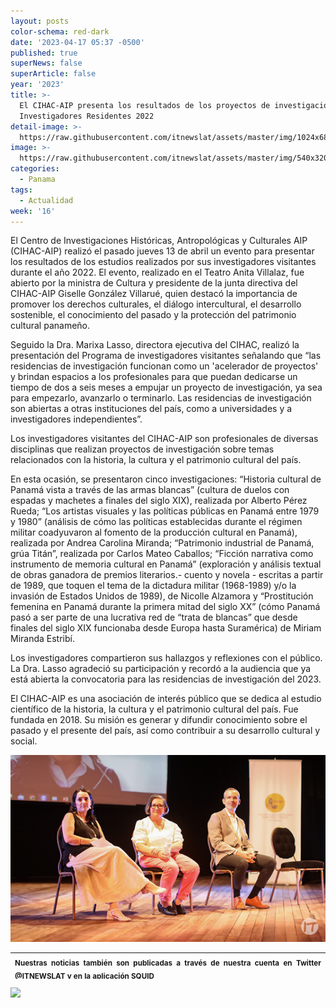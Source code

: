 ```yaml
---
layout: posts
color-schema: red-dark
date: '2023-04-17 05:37 -0500'
published: true
superNews: false
superArticle: false
year: '2023'
title: >-
  El CIHAC-AIP presenta los resultados de los proyectos de investigación de
  Investigadores Residentes 2022
detail-image: >-
  https://raw.githubusercontent.com/itnewslat/assets/master/img/1024x680/CIHAC-AIP-g.jpg
image: >-
  https://raw.githubusercontent.com/itnewslat/assets/master/img/540x320/CIHAC-AIP-p.jpg
categories:
  - Panama
tags:
  - Actualidad
week: '16'
---
```

El Centro de Investigaciones Históricas, Antropológicas y Culturales AIP (CIHAC-AIP) realizó el pasado jueves 13 de abril un evento para presentar los resultados de los estudios realizados por sus investigadores visitantes durante el año 2022. El evento, realizado en el Teatro Anita Villalaz, fue abierto por la ministra de Cultura y presidente de la junta directiva del CIHAC-AIP Giselle González Villarué, quien destacó la importancia de promover los derechos culturales, el diálogo intercultural, el desarrollo sostenible, el conocimiento del pasado y la protección del patrimonio cultural panameño.

Seguido la Dra. Marixa Lasso, directora ejecutiva del CIHAC, realizó la presentación del Programa de investigadores visitantes señalando que “las residencias de investigación funcionan como un 'acelerador de proyectos' y brindan espacios a los profesionales para que puedan dedicarse un tiempo de dos a seis meses a empujar un proyecto de investigación, ya sea para empezarlo, avanzarlo o terminarlo. Las residencias de investigación son abiertas a otras instituciones del país, como a universidades y a investigadores independientes”. 

Los investigadores visitantes del CIHAC-AIP son profesionales de diversas disciplinas que realizan proyectos de investigación sobre temas relacionados con la historia, la cultura y el patrimonio cultural del país. 

En esta ocasión, se presentaron cinco investigaciones: “Historia cultural de Panamá vista a través de las armas blancas” (cultura de duelos con espadas y machetes a finales del siglo XIX), realizada por Alberto Pérez Rueda; “Los artistas visuales y las políticas públicas en Panamá entre 1979 y 1980” (análisis de cómo las políticas establecidas durante el régimen militar coadyuvaron al fomento de la producción cultural en Panamá), realizada por Andrea Carolina Miranda; “Patrimonio industrial de Panamá, grúa Titán”, realizada por Carlos Mateo Caballos; “Ficción narrativa como instrumento de memoria cultural en Panamá” (exploración y análisis textual de obras ganadora de premios literarios.- cuento y novela - escritas  a partir de 1989, que toquen el tema de la dictadura militar (1968-1989) y/o la invasión de Estados Unidos de 1989), de Nicolle Alzamora y “Prostitución femenina en Panamá durante la primera mitad del siglo XX” (cómo Panamá pasó a ser parte de una lucrativa red de “trata de blancas” que desde finales del siglo XIX funcionaba desde Europa hasta Suramérica) de Miriam Miranda Estribí.

Los investigadores compartieron sus hallazgos y reflexiones con el público. La Dra. Lasso agradeció su participación y recordó a la audiencia que ya está abierta la convocatoria para las residencias de investigación del 2023.

El CIHAC-AIP es una asociación de interés público que se dedica al estudio científico de la historia, la cultura y el patrimonio cultural del país. Fue fundada en 2018. Su misión es generar y difundir conocimiento sobre el pasado y el presente del país, así como contribuir a su desarrollo cultural y social.

![](https://raw.githubusercontent.com/itnewslat/assets/master/img/540x320/CIHAC-AIP-p.jpg)

<table style="height: 42px;" width="569">
<tbody>
<tr>
<td style="text-align: justify;"><sub><strong>Nuestras noticias también son publicadas a través de nuestra cuenta en Twitter <a href="https://twitter.com/itnewslat?lang=es">@ITNEWSLAT</a> y en la aplicación <a href="https://squidapp.co/en/">SQUID</a></strong></sub></td>
</tr>
</tbody>
</table>
<img src="https://tracker.metricool.com/c3po.jpg?hash=56f88a41e39ab42c063cc51676587a04"/>